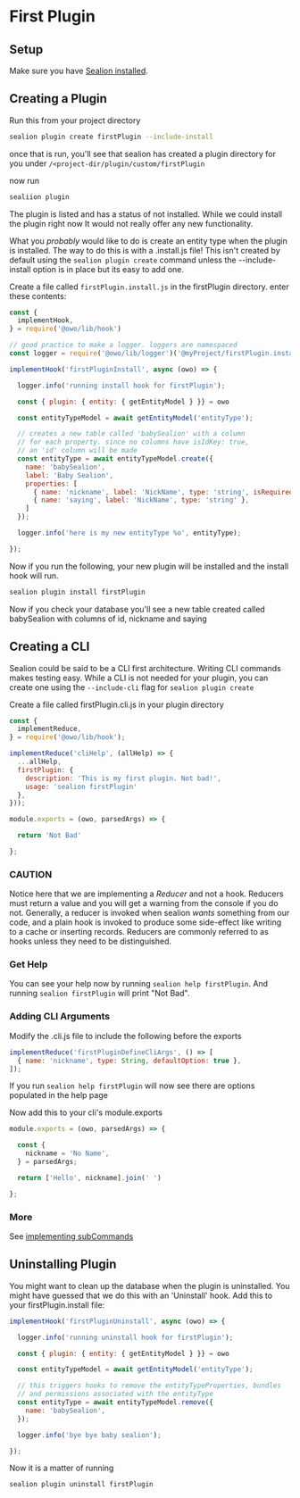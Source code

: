 # First Plugin

## Setup

Make sure you have [Sealion installed](doc/how-to/install.md).


## Creating a Plugin

Run this from your project directory

```sh
sealion plugin create firstPlugin --include-install
```

once that is run, you'll see that sealion has created a plugin directory for you under `/<project-dir/plugin/custom/firstPlugin`

now run

```sh
sealiion plugin
```

The plugin is listed and has a status of not installed. While we could install the plugin right now It would not really offer any new functionality.

What you *probably* would like to do is create an entity type when the plugin is installed. The way to do this is with a .install.js file! This isn't created by default using the `sealion plugin create` command unless the --include-install option is in place but its easy to add one.

Create a file called `firstPlugin.install.js` in the firstPlugin directory. enter these contents:

```js
const {
  implementHook,
} = require('@owo/lib/hook')

// good practice to make a logger. loggers are namespaced
const logger = require('@owo/lib/logger')('@myProject/firstPlugin.install');

implementHook('firstPluginInstall', async (owo) => {

  logger.info('running install hook for firstPlugin');

  const { plugin: { entity: { getEntityModel } }} = owo

  const entityTypeModel = await getEntityModel('entityType');

  // creates a new table called 'babySealion' with a column
  // for each property. since no columns have isIdKey: true,
  // an 'id' column will be made
  const entityType = await entityTypeModel.create({
    name: 'babySealion',
    label: 'Baby Sealion',
    properties: [
      { name: 'nickname', label: 'NickName', type: 'string', isRequired: true},
      { name: 'saying', label: 'NickName', type: 'string' },
    ]
  });

  logger.info('here is my new entityType %o', entityType);

});
```

Now if you run the following, your new plugin will be installed and the install hook will run.

```sh
sealion plugin install firstPlugin
```

Now if you check your database you'll see a new table created called babySealion with columns of id, nickname and saying

## Creating a CLI

Sealion could be said to be a CLI first architecture. Writing CLI commands makes testing easy. While a CLI is not needed for your plugin, you can create one using the `--include-cli` flag for `sealion plugin create`

Create a file called firstPlugin.cli.js in your plugin directory

```js
const {
  implementReduce,
} = require('@owo/lib/hook');

implementReduce('cliHelp', (allHelp) => {
  ...allHelp,
  firstPlugin: {
    description: 'This is my first plugin. Not bad!',
    usage: 'sealion firstPlugin'
  },
}));

module.exports = (owo, parsedArgs) => {

  return 'Not Bad'

};
```

### CAUTION

Notice here that we are implementing a *Reducer* and not a hook. Reducers must return a value and you will get a warning from the console if you do not. Generally, a reducer is invoked when sealion *wants* something from our code, and a plain hook is invoked to produce some side-effect like writing to a cache or inserting records. Reducers are commonly referred to as hooks unless they need to be distinguished.

### Get Help

You can see your help now by running `sealion help firstPlugin`. And running `sealion firstPlugin` will print "Not Bad".

### Adding CLI Arguments

Modify the .cli.js file to include the following before the exports

```js
implementReduce('firstPluginDefineCliArgs', () => [
  { name: 'nickname', type: String, defaultOption: true },
]);
```

If you run `sealion help firstPlugin` will now see there are options populated in the help page

Now add this to your cli's module.exports

```js
module.exports = (owo, parsedArgs) => {

  const {
    nickname = 'No Name',
  } = parsedArgs;

  return ['Hello', nickname].join(' ')

};
```

### More

See [implementing subCommands](./cli-subcommands)

## Uninstalling Plugin

You might want to clean up the database when the plugin is uninstalled. You might have guessed that we do this with an 'Uninstall' hook. Add this to your firstPlugin.install file:

```js
implementHook('firstPluginUninstall', async (owo) => {

  logger.info('running uninstall hook for firstPlugin');

  const { plugin: { entity: { getEntityModel } }} = owo

  const entityTypeModel = await getEntityModel('entityType');

  // this triggers hooks to remove the entityTypeProperties, bundles
  // and permissions associated with the entityType
  const entityType = await entityTypeModel.remove({
    name: 'babySealion',
  });

  logger.info('bye bye baby sealion');

});
```

Now it is a matter of running

```sh
sealion plugin uninstall firstPlugin
```
